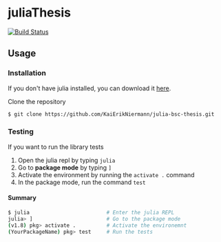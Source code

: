 # juliaThesis

[![Build Status](https://github.com/KaiErikNiermann/julia-bsc-thesis/actions/workflows/ci.yml/badge.svg?branch=main)](https://github.com/KaiErikNiermann/julia-bsc-thesis/actions/workflows/documenation.yml?query=branch%3Amain)

## Usage 

### Installation

If you don't have julia installed, you can download it [here](https://julialang.org/downloads/).

Clone the repository

```bash
$ git clone https://github.com/KaiErikNiermann/julia-bsc-thesis.git
```

### Testing 

If you want to run the library tests 

1. Open the julia repl by typing `julia`
2. Go to **package mode** by typing `]`
3. Activate the environment by running the `activate .` command 
4. In the package mode, run the command `test`

#### Summary 

```bash
$ julia                         # Enter the julia REPL
julia> ]                        # Go to the package mode
(v1.8) pkg> activate .          # Activate the environemnt
(YourPackageName) pkg> test     # Run the tests
```